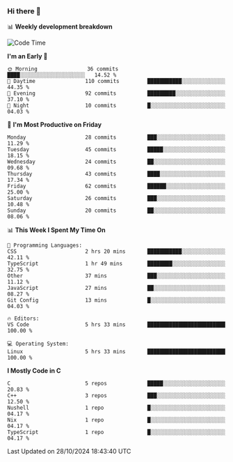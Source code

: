 ### Hi there 👋

📊 **Weekly development breakdown**
<!--START_SECTION:waka-->
![Code Time](http://img.shields.io/badge/Code%20Time-245%20hrs%2021%20mins-blue)

**I'm an Early 🐤** 

```text
🌞 Morning                36 commits          ████░░░░░░░░░░░░░░░░░░░░░   14.52 % 
🌆 Daytime                110 commits         ███████████░░░░░░░░░░░░░░   44.35 % 
🌃 Evening                92 commits          █████████░░░░░░░░░░░░░░░░   37.10 % 
🌙 Night                  10 commits          █░░░░░░░░░░░░░░░░░░░░░░░░   04.03 % 
```
📅 **I'm Most Productive on Friday** 

```text
Monday                   28 commits          ███░░░░░░░░░░░░░░░░░░░░░░   11.29 % 
Tuesday                  45 commits          █████░░░░░░░░░░░░░░░░░░░░   18.15 % 
Wednesday                24 commits          ██░░░░░░░░░░░░░░░░░░░░░░░   09.68 % 
Thursday                 43 commits          ████░░░░░░░░░░░░░░░░░░░░░   17.34 % 
Friday                   62 commits          ██████░░░░░░░░░░░░░░░░░░░   25.00 % 
Saturday                 26 commits          ███░░░░░░░░░░░░░░░░░░░░░░   10.48 % 
Sunday                   20 commits          ██░░░░░░░░░░░░░░░░░░░░░░░   08.06 % 
```


📊 **This Week I Spent My Time On** 

```text
💬 Programming Languages: 
CSS                      2 hrs 20 mins       ███████████░░░░░░░░░░░░░░   42.11 % 
TypeScript               1 hr 49 mins        ████████░░░░░░░░░░░░░░░░░   32.75 % 
Other                    37 mins             ███░░░░░░░░░░░░░░░░░░░░░░   11.12 % 
JavaScript               27 mins             ██░░░░░░░░░░░░░░░░░░░░░░░   08.27 % 
Git Config               13 mins             █░░░░░░░░░░░░░░░░░░░░░░░░   04.03 % 

🔥 Editors: 
VS Code                  5 hrs 33 mins       █████████████████████████   100.00 % 

💻 Operating System: 
Linux                    5 hrs 33 mins       █████████████████████████   100.00 % 
```

**I Mostly Code in C** 

```text
C                        5 repos             █████░░░░░░░░░░░░░░░░░░░░   20.83 % 
C++                      3 repos             ███░░░░░░░░░░░░░░░░░░░░░░   12.50 % 
Nushell                  1 repo              █░░░░░░░░░░░░░░░░░░░░░░░░   04.17 % 
Nix                      1 repo              █░░░░░░░░░░░░░░░░░░░░░░░░   04.17 % 
TypeScript               1 repo              █░░░░░░░░░░░░░░░░░░░░░░░░   04.17 % 
```




 Last Updated on 28/10/2024 18:43:40 UTC
<!--END_SECTION:waka-->
<!--
**R-enanVieira/R-enanVieira** is a ✨ _special_ ✨ repository because its `README.md` (this file) appears on your GitHub profile.

Here are some ideas to get you started:

- 🔭 I’m currently working on ...
- 🌱 I’m currently learning ...
- 👯 I’m looking to collaborate on ...
- 🤔 I’m looking for help with ...
- 💬 Ask me about ...
- 📫 How to reach me: ...
- 😄 Pronouns: ...
- ⚡ Fun fact: ...
-->
